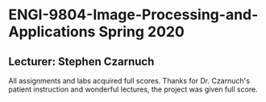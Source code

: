 # ENGI-9804-Image-Processing-and-Applications Spring 2020
## Lecturer: Stephen Czarnuch

All assignments and labs acquired full scores. Thanks for Dr. Czarnuch's patient instruction and wonderful lectures, the project was given full score.
